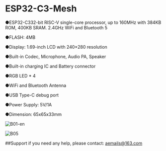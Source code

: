 # ESP32-C3-Mesh

●ESP32-C332-bit RISC-V single-core processor, up to 160MHz with 384KB ROM, 400KB SRAM. 2.4GHz WiFi and Bluetooth 5

●FLASH: 4MB

●Display: 1.69-inch LCD with 240×280 resolution

●Built-in Codec, Microphone, Audio PA, Speaker

●Built-in charging IC and Battery connector

●RGB LED * 4

●WiFi and Bluetooth Antenna

●USB Type-C debug port

●Power Supply: 5V/1A

●Dimension:  65x65x33mm

![B01-en](https://user-images.githubusercontent.com/10337553/179403131-c84ddd67-d3a1-46f9-9e67-f9ecd253e5eb.png)

![B05](https://user-images.githubusercontent.com/10337553/179403162-bca85ff4-e4ab-43ba-a6af-846f2be7b713.jpg)

##Support
if you need any help, please contact: aemails@163.com
